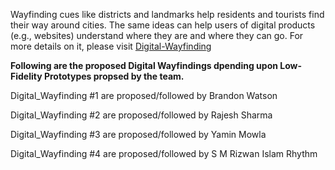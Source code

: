 Wayfinding cues like districts and landmarks help residents and tourists find their way around cities. The same ideas can help users of digital products (e.g., websites) understand where they are and where they can go. For more details on it, please visit [Digital-Wayfinding](https://www.nngroup.com/videos/digital-wayfinding/)

**Following are the proposed Digital Wayfindings dpending upon Low-Fidelity Prototypes propsed by the team.**

Digital_Wayfinding #1 are proposed/followed by Brandon Watson

Digital_Wayfinding #2 are proposed/followed by Rajesh Sharma

Digital_Wayfinding #3 are proposed/followed by Yamin Mowla

Digital_Wayfinding #4 are proposed/followed by S M Rizwan Islam Rhythm
